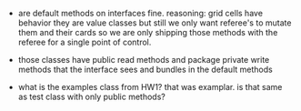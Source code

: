 - are default methods on interfaces fine. reasoning:
  grid cells have behavior
  they are value classes but still
  we only want referee's to
  mutate them and their cards
  so we are only shipping those methods
  with the referee for a single
  point of control. 
- those classes have public read methods
and package private write methods that
the interface sees and bundles in
the default methods

- what is the examples class from HW1?
that was examplar. is that same as test class with only public methods?
